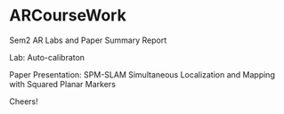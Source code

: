 # ARCourseWork

Sem2 AR Labs and Paper Summary Report

Lab: Auto-calibraton

Paper Presentation: SPM-SLAM Simultaneous Localization and Mapping with Squared Planar Markers

Cheers!
